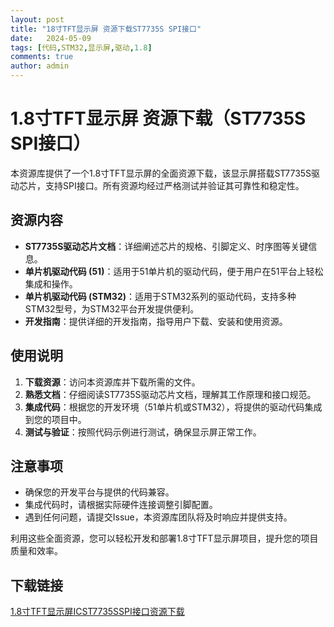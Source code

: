 ```yaml
---
layout: post
title: "18寸TFT显示屏 资源下载ST7735S SPI接口"
date:   2024-05-09
tags: [代码,STM32,显示屏,驱动,1.8]
comments: true
author: admin
---
```

# 1.8寸TFT显示屏 资源下载（ST7735S SPI接口）

本资源库提供了一个1.8寸TFT显示屏的全面资源下载，该显示屏搭载ST7735S驱动芯片，支持SPI接口。所有资源均经过严格测试并验证其可靠性和稳定性。

## 资源内容

- **ST7735S驱动芯片文档**：详细阐述芯片的规格、引脚定义、时序图等关键信息。
- **单片机驱动代码 (51)**：适用于51单片机的驱动代码，便于用户在51平台上轻松集成和操作。
- **单片机驱动代码 (STM32)**：适用于STM32系列的驱动代码，支持多种STM32型号，为STM32平台开发提供便利。
- **开发指南**：提供详细的开发指南，指导用户下载、安装和使用资源。

## 使用说明

1. **下载资源**：访问本资源库并下载所需的文件。
2. **熟悉文档**：仔细阅读ST7735S驱动芯片文档，理解其工作原理和接口规范。
3. **集成代码**：根据您的开发环境（51单片机或STM32），将提供的驱动代码集成到您的项目中。
4. **测试与验证**：按照代码示例进行测试，确保显示屏正常工作。

## 注意事项

- 确保您的开发平台与提供的代码兼容。
- 集成代码时，请根据实际硬件连接调整引脚配置。
- 遇到任何问题，请提交Issue，本资源库团队将及时响应并提供支持。

利用这些全面资源，您可以轻松开发和部署1.8寸TFT显示屏项目，提升您的项目质量和效率。

## 下载链接

[1.8寸TFT显示屏ICST7735SSPI接口资源下载](https://pan.quark.cn/s/881320ae9257)